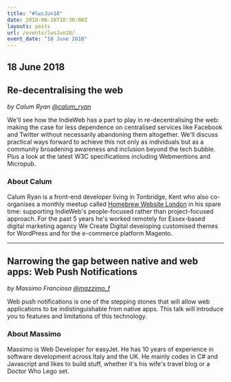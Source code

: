```yaml
---
title: "#lwsJun18"
date: 2018-06-18T18:30:00Z
layouts: posts
url: /events/lwsJun18/
event_date: "18 June 2018"
---
```


## 18 June 2018

## Re-decentralising the web

_by Calum Ryan [@calum_ryan](//twitter.com/calum_ryan)_

We'll see how the IndieWeb has a part to play in re-decentralising the web: making the case for less dependence on centralised services like Facebook and Twitter without necessarily abandoning them altogether. We'll discuss practical ways forward to achieve this not only as individuals but as a community broadening awareness and inclusion beyond the tech bubble. Plus a look at the latest W3C specifications including Webmentions and Micropub.

### About Calum

Calum Ryan is a front-end developer living in Tonbridge, Kent who also co-organises a monthly meetup called
[Homebrew Website London](https://web.archive.org/web/20190405141409/https://hwclondon.co.uk/) in his spare time: supporting IndieWeb's people-focused rather than project-focused approach. For the past 5 years he's worked remotely for Essex-based digital marketing agency We Create Digital developing customised themes for WordPress and for the e-commerce platform Magento.

---

## Narrowing the gap between native and web apps: Web Push Notifications

_by Massimo Franciosa [@mazzimo_f](//twitter.com/mazzimo_f)_

Web push notifications is one of the stepping stones that will allow web applications to be indistinguishable from native apps. This talk will introduce you to features and limitations of this technology.

### About Massimo

Massimo is Web Developer for easyJet. He has 10 years of experience in software development across Italy and the UK. He mainly codes in C# and Javascript and likes to build stuff, whether it's his wife's travel blog or a Doctor Who Lego set.
